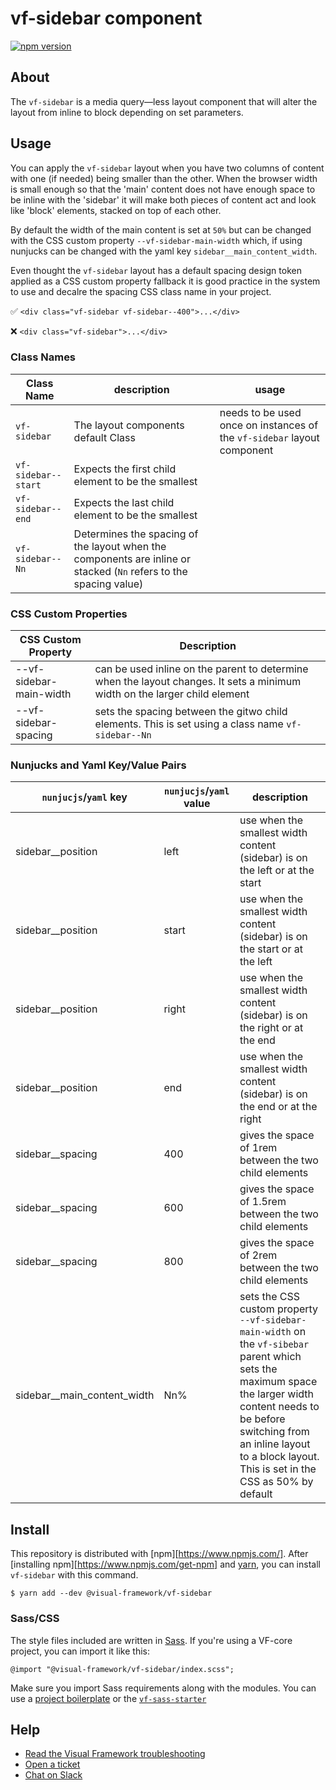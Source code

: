 # vf-sidebar component

[![npm version](https://badge.fury.io/js/%40visual-framework%2Fvf-sidebar.svg)](https://badge.fury.io/js/%40visual-framework%2Fvf-sidebar)

## About

The `vf-sidebar` is a media query—less layout component that will alter the layout from inline to block depending on set parameters.

## Usage

You can apply the `vf-sidebar` layout when you have two columns of content with one (if needed) being smaller than the other. When the browser width is small enough so that the 'main' content does not have enough space to be inline with the 'sidebar' it will make both pieces of content act and look like 'block' elements, stacked on top of each other.

By default the width of the main content is set at `50%` but can be changed with the CSS custom property `--vf-sidebar-main-width` which, if using nunjucks can be changed with the yaml key `sidebar__main_content_width`.

Even thought the `vf-sidebar` layout has a default spacing design token applied as a CSS custom property fallback it is good practice in the system to use and decalre the spacing CSS class name in your project.


✅ `<div class="vf-sidebar vf-sidebar--400">...</div>`

❌ `<div class="vf-sidebar">...</div>`


### Class Names

| Class Name          | description                                                                                                       | usage                                                                   |
| ------------------- | ----------------------------------------------------------------------------------------------------------------- | ----------------------------------------------------------------------- |
| `vf-sidebar`        | The layout components default Class                                                                               | needs to be used once on instances of the `vf-sidebar` layout component |
| `vf-sidebar--start` | Expects the first child element to be the smallest                                                                |                                                                         |
| `vf-sidebar--end`   | Expects the last child element to be the smallest                                                                 |                                                                         |
| `vf-sidebar--Nn`    | Determines the spacing of the layout when the components are inline or stacked (`Nn` refers to the spacing value) |                                                                         |

### CSS Custom Properties

| CSS Custom Property     | Description                                                                                                                |
| ----------------------- | -------------------------------------------------------------------------------------------------------------------------- |
| --vf-sidebar-main-width | can be used inline on the parent to determine when the layout changes. It sets a minimum width on the larger child element |
| --vf-sidebar-spacing    | sets the spacing between the gitwo child elements. This is set using a class name `vf-sidebar--Nn`                           |

### Nunjucks and Yaml Key/Value Pairs
| `nunjucjs`/`yaml` key       | `nunjucjs`/`yaml` value | description                                                                                                                                                               |
| --------------------------- | ----------------------- | ------------------------------------------------------------------------------------------------------------------------------------------------------------------------- |
| sidebar__position           | left                    | use when the smallest width content (sidebar) is on the left or at the start                                                                                              |
| sidebar__position           | start                   | use when the smallest width content (sidebar) is on the start or at the left                                                                                              |
| sidebar__position           | right                   | use when the smallest width content (sidebar) is on the right or at the end                                                                                               |
| sidebar__position           | end                     | use when the smallest width content (sidebar) is on the end or at the right                                                                                               ||
| sidebar__spacing            | 400                     | gives the space of 1rem between the two child elements                                                                                                                    |
| sidebar__spacing            | 600                     | gives the space of 1.5rem between the two child elements                                                                                                                  |
| sidebar__spacing            | 800                     | gives the space of 2rem between the two child elements                                                                                                                    |
| sidebar__main_content_width | Nn%                     | sets the CSS custom property `--vf-sidebar-main-width` on the `vf-sibebar` parent which sets the maximum space the larger width content needs to be before switching from an inline layout to a block layout. This is set in the CSS as 50% by default |

## Install

This repository is distributed with [npm][https://www.npmjs.com/]. After [installing npm][https://www.npmjs.com/get-npm] and [yarn](https://classic.yarnpkg.com/en/docs/install), you can install `vf-sidebar` with this command.

```
$ yarn add --dev @visual-framework/vf-sidebar
```

### Sass/CSS

The style files included are written in [Sass](https://sass-lang.com/). If you're using a VF-core project, you can import it like this:

```
@import "@visual-framework/vf-sidebar/index.scss";
```

Make sure you import Sass requirements along with the modules. You can use a [project boilerplate](https://stable.visual-framework.dev/building/) or the [`vf-sass-starter`](https://stable.visual-framework.dev/components/vf-sass-starter/)

## Help

- [Read the Visual Framework troubleshooting](https://stable.visual-framework.dev/troubleshooting/)
- [Open a ticket](https://github.com/visual-framework/vf-core/issues)
- [Chat on Slack](https://join.slack.com/t/visual-framework/shared_invite/enQtNDAxNzY0NDg4NTY0LWFhMjEwNGY3ZTk3NWYxNWVjOWQ1ZWE4YjViZmY1YjBkMDQxMTNlNjQ0N2ZiMTQ1ZTZiMGM4NjU5Y2E0MjM3ZGQ)
